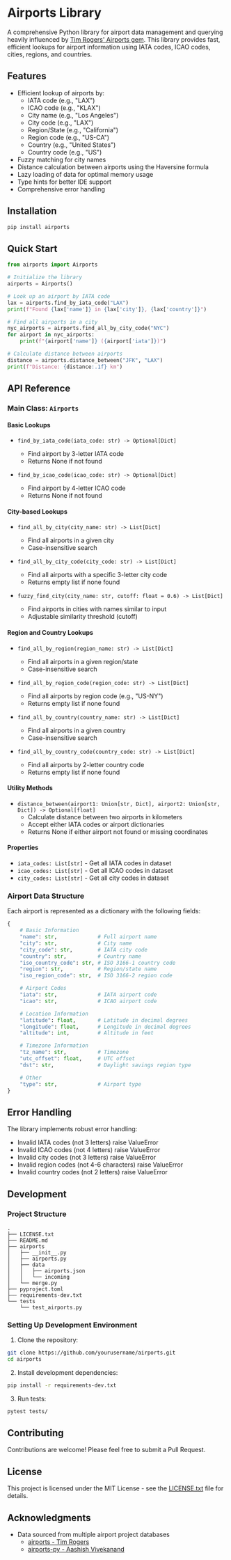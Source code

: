 # Airports Library

A comprehensive Python library for airport data management and querying heavily influenced by [Tim Rogers' Airports gem](https://github.com/timrogers/airports). This library provides fast, efficient lookups for airport information using IATA codes, ICAO codes, cities, regions, and countries.

## Features

- Efficient lookup of airports by:
  - IATA code (e.g., "LAX")
  - ICAO code (e.g., "KLAX")
  - City name (e.g., "Los Angeles")
  - City code (e.g., "LAX")
  - Region/State (e.g., "California")
  - Region code (e.g., "US-CA")
  - Country (e.g., "United States")
  - Country code (e.g., "US")
- Fuzzy matching for city names
- Distance calculation between airports using the Haversine formula
- Lazy loading of data for optimal memory usage
- Type hints for better IDE support
- Comprehensive error handling

## Installation

```bash
pip install airports
```

## Quick Start

```python
from airports import Airports

# Initialize the library
airports = Airports()

# Look up an airport by IATA code
lax = airports.find_by_iata_code("LAX")
print(f"Found {lax['name']} in {lax['city']}, {lax['country']}")

# Find all airports in a city
nyc_airports = airports.find_all_by_city_code("NYC")
for airport in nyc_airports:
    print(f"{airport['name']} ({airport['iata']})")

# Calculate distance between airports
distance = airports.distance_between("JFK", "LAX")
print(f"Distance: {distance:.1f} km")
```

## API Reference

### Main Class: `Airports`

#### Basic Lookups

- `find_by_iata_code(iata_code: str) -> Optional[Dict]`
  - Find airport by 3-letter IATA code
  - Returns None if not found

- `find_by_icao_code(icao_code: str) -> Optional[Dict]`
  - Find airport by 4-letter ICAO code
  - Returns None if not found

#### City-based Lookups

- `find_all_by_city(city_name: str) -> List[Dict]`
  - Find all airports in a given city
  - Case-insensitive search

- `find_all_by_city_code(city_code: str) -> List[Dict]`
  - Find all airports with a specific 3-letter city code
  - Returns empty list if none found

- `fuzzy_find_city(city_name: str, cutoff: float = 0.6) -> List[Dict]`
  - Find airports in cities with names similar to input
  - Adjustable similarity threshold (cutoff)

#### Region and Country Lookups

- `find_all_by_region(region_name: str) -> List[Dict]`
  - Find all airports in a given region/state
  - Case-insensitive search

- `find_all_by_region_code(region_code: str) -> List[Dict]`
  - Find all airports by region code (e.g., "US-NY")
  - Returns empty list if none found

- `find_all_by_country(country_name: str) -> List[Dict]`
  - Find all airports in a given country
  - Case-insensitive search

- `find_all_by_country_code(country_code: str) -> List[Dict]`
  - Find all airports by 2-letter country code
  - Returns empty list if none found

#### Utility Methods

- `distance_between(airport1: Union[str, Dict], airport2: Union[str, Dict]) -> Optional[float]`
  - Calculate distance between two airports in kilometers
  - Accept either IATA codes or airport dictionaries
  - Returns None if either airport not found or missing coordinates

#### Properties

- `iata_codes: List[str]` - Get all IATA codes in dataset
- `icao_codes: List[str]` - Get all ICAO codes in dataset
- `city_codes: List[str]` - Get all city codes in dataset

### Airport Data Structure

Each airport is represented as a dictionary with the following fields:

```python
{
    # Basic Information
    "name": str,             # Full airport name
    "city": str,             # City name
    "city_code": str,        # IATA city code
    "country": str,          # Country name
    "iso_country_code": str, # ISO 3166-1 country code
    "region": str,           # Region/state name
    "iso_region_code": str,  # ISO 3166-2 region code

    # Airport Codes
    "iata": str,             # IATA airport code
    "icao": str,             # ICAO airport code

    # Location Information
    "latitude": float,       # Latitude in decimal degrees
    "longitude": float,      # Longitude in decimal degrees
    "altitude": int,         # Altitude in feet

    # Timezone Information
    "tz_name": str,          # Timezone
    "utc_offset": float,     # UTC offset
    "dst": str,              # Daylight savings region type

    # Other
    "type": str,             # Airport type
}
```

## Error Handling

The library implements robust error handling:

- Invalid IATA codes (not 3 letters) raise ValueError
- Invalid ICAO codes (not 4 letters) raise ValueError
- Invalid city codes (not 3 letters) raise ValueError
- Invalid region codes (not 4-6 characters) raise ValueError
- Invalid country codes (not 2 letters) raise ValueError

## Development

### Project Structure

```
.
├── LICENSE.txt
├── README.md
├── airports
│   ├── __init__.py
│   ├── airports.py
│   ├── data
│   │   ├── airports.json
│   │   └── incoming
│   └── merge.py
├── pyproject.toml
├── requirements-dev.txt
└── tests
    └── test_airports.py
```

### Setting Up Development Environment

1. Clone the repository:
```bash
git clone https://github.com/yourusername/airports.git
cd airports
```

2. Install development dependencies:
```bash
pip install -r requirements-dev.txt
```

3. Run tests:
```bash
pytest tests/
```

## Contributing

Contributions are welcome! Please feel free to submit a Pull Request.

## License

This project is licensed under the MIT License - see the [LICENSE.txt](LICENSE.txt) file for details.

## Acknowledgments

- Data sourced from multiple airport project databases
  - [airports - Tim Rogers](https://github.com/timrogers/airports)
  - [airports-py - Aashish Vivekanand](https://github.com/aashishvanand/airports-py)